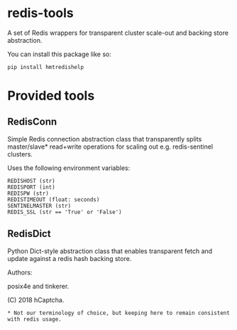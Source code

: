 # redis-tools
A set of Redis wrappers for transparent cluster scale-out and backing store abstraction.

You can install this package like so:

```bash
pip install hmtredishelp
```

# Provided tools

## RedisConn
Simple Redis connection abstraction class that transparently splits master/slave* read+write operations for scaling out e.g. redis-sentinel clusters.

Uses the following environment variables:

```
REDISHOST (str)
REDISPORT (int)
REDISPW (str)
REDISTIMEOUT (float: seconds)
SENTINELMASTER (str)
REDIS_SSL (str == 'True' or 'False')
```

## RedisDict
Python Dict-style abstraction class that enables transparent fetch and update against a redis hash backing store.


Authors:

posix4e and tinkerer.

(C) 2018 hCaptcha.

    * Not our terminology of choice, but keeping here to remain consistent with redis usage.
